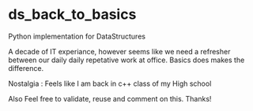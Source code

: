 # ds_back_to_basics
Python implementation for DataStructures

A decade of IT experiance, however seems like we need a refresher between our daily daily repetative work at office.
Basics does makes the difference.

Nostalgia : Feels like I am back in c++ class of my High school


Also Feel free to validate, reuse and comment on this.
Thanks!
